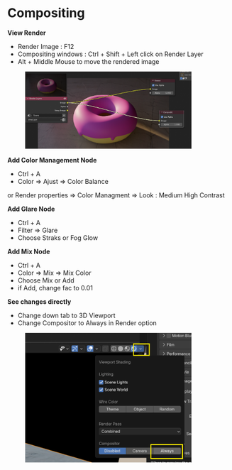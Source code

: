 # Compositing

**View Render**

* Render Image : F12
* Compositing windows : Ctrl + Shift + Left click on Render Layer
* Alt + Middle Mouse to move the rendered image

<figure><img src="../.gitbook/assets/image (1).png" alt="" width="375"><figcaption></figcaption></figure>

**Add Color Management Node**

* Ctrl + A
* Color ⇒ Ajust ⇒ Color Balance

or Render properties ⇒ Color Managment ⇒ Look : Medium High Contrast

**Add Glare Node**

* Ctrl + A
* Filter ⇒ Glare
* Choose Straks or Fog Glow

**Add Mix Node**

* Ctrl + A
* Color ⇒ Mix ⇒ Mix Color
* Choose Mix or Add
* if Add, change fac to 0.01

**See changes directly**

* Change down tab to 3D Viewport
* Change Compositor to Always in Render option

<figure><img src="../.gitbook/assets/image.png" alt="" width="375"><figcaption></figcaption></figure>

